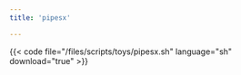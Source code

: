 ```yaml
---
title: 'pipesx'

---
```


{{< code file="/files/scripts/toys/pipesx.sh" language="sh" download="true" >}}
